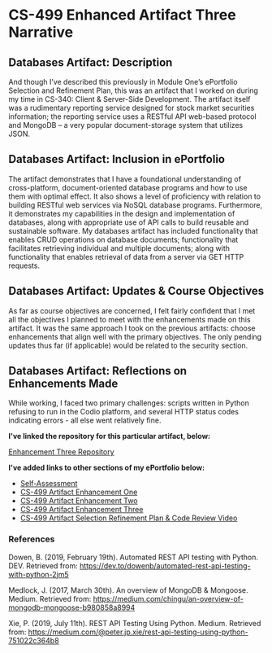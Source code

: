 # CS-499 Enhanced Artifact Three Narrative

## Databases Artifact: Description
And though I’ve described this previously in Module One’s ePortfolio Selection and Refinement Plan, this was an artifact that I worked on during my time in CS-340: Client & Server-Side Development. The artifact itself was a rudimentary reporting service designed for stock market securities information; the reporting service uses a RESTful API web-based protocol and MongoDB – a very popular document-storage system that utilizes JSON.

## Databases Artifact: Inclusion in ePortfolio
The artifact demonstrates that I have a foundational understanding of cross-platform, document-oriented database programs and how to use them with optimal effect. It also shows a level of proficiency with relation to building RESTful web services via NoSQL database programs. Furthermore, it demonstrates my capabilities in the design and implementation of databases, along with appropriate use of API calls to build reusable and sustainable software.  My databases artifact has included functionality that enables CRUD operations on database documents; functionality that facilitates retrieving individual and multiple documents; along with functionality that enables retrieval of data from a server via GET HTTP requests.

## Databases Artifact: Updates & Course Objectives
As far as course objectives are concerned, I felt fairly confident that I met all the objectives I planned to meet with the enhancements made on this artifact. It was the same approach I took on the previous artifacts: choose enhancements that align well with the primary objectives. The only pending updates thus far (if applicable) would be related to the security section.  

## Databases Artifact: Reflections on Enhancements Made
While working, I faced two primary challenges: scripts written in Python refusing to run in the Codio platform, and several HTTP status codes indicating errors - all else went relatively fine.

**I've linked the repository for this particular artifact, below:**

[Enhancement Three Repository](https://github.com/LHSYH/CS-499DataStructures)

**I've added links to other sections of my ePortfolio below:**<br>
* [Self-Assessment](https://lhsyh.github.io/index.html)<br>
* [CS-499 Artifact Enhancement One](https://lhsyh.github.io/CS-499ArtifactOne.html)<br>
* [CS-499 Artifact Enhancement Two](https://lhsyh.github.io/CS-499ArtifactTwo.html)<br>
* [CS-499 Artifact Enhancement Three](https://lhsyh.github.io/CS-499ArtifactThree.html)<br>
* [CS-499 Artifact Selection Refinement Plan & Code Review Video](https://lhsyh.github.io/CS-499CodeReviewVideo.html)

### References
Dowen, B. (2019, February 19th). Automated REST API testing with Python. DEV. Retrieved from: https://dev.to/dowenb/automated-rest-api-testing-with-python-2jm5

Medlock, J. (2017, March 30th). An overview of MongoDB & Mongoose. Medium. Retrieved from: https://medium.com/chingu/an-overview-of-mongodb-mongoose-b980858a8994

Xie, P. (2019, July 11th). REST API Testing Using Python. Medium. Retrieved from: https://medium.com/@peter.jp.xie/rest-api-testing-using-python-751022c364b8



